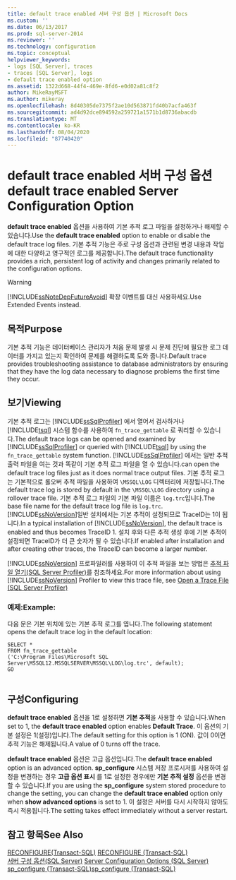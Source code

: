 ```yaml
---
title: default trace enabled 서버 구성 옵션 | Microsoft Docs
ms.custom: ''
ms.date: 06/13/2017
ms.prod: sql-server-2014
ms.reviewer: ''
ms.technology: configuration
ms.topic: conceptual
helpviewer_keywords:
- logs [SQL Server], traces
- traces [SQL Server], logs
- default trace enabled option
ms.assetid: 1322d668-44f4-469e-8fd6-e0d02a81c8f2
author: MikeRayMSFT
ms.author: mikeray
ms.openlocfilehash: 8d40305de7375f2ae10d563871fd40b7acfa463f
ms.sourcegitcommit: ad4d92dce894592a259721a1571b1d8736abacdb
ms.translationtype: MT
ms.contentlocale: ko-KR
ms.lasthandoff: 08/04/2020
ms.locfileid: "87740420"
---
```

# <a name="default-trace-enabled-server-configuration-option"></a><span data-ttu-id="88f9b-102">default trace enabled 서버 구성 옵션</span><span class="sxs-lookup"><span data-stu-id="88f9b-102">default trace enabled Server Configuration Option</span></span>
  <span data-ttu-id="88f9b-103">**default trace enabled** 옵션을 사용하여 기본 추적 로그 파일을 설정하거나 해제할 수 있습니다.</span><span class="sxs-lookup"><span data-stu-id="88f9b-103">Use the **default trace enabled** option to enable or disable the default trace log files.</span></span> <span data-ttu-id="88f9b-104">기본 추적 기능은 주로 구성 옵션과 관련된 변경 내용과 작업에 대한 다양하고 영구적인 로그를 제공합니다.</span><span class="sxs-lookup"><span data-stu-id="88f9b-104">The default trace functionality provides a rich, persistent log of activity and changes primarily related to the configuration options.</span></span>  
  
> [!WARNING]  
>  [!INCLUDE[ssNoteDepFutureAvoid](../../includes/ssnotedepfutureavoid-md.md)] <span data-ttu-id="88f9b-105">확장 이벤트를 대신 사용하세요.</span><span class="sxs-lookup"><span data-stu-id="88f9b-105">Use Extended Events instead.</span></span>  
  
## <a name="purpose"></a><span data-ttu-id="88f9b-106">목적</span><span class="sxs-lookup"><span data-stu-id="88f9b-106">Purpose</span></span>  
 <span data-ttu-id="88f9b-107">기본 추적 기능은 데이터베이스 관리자가 처음 문제 발생 시 문제 진단에 필요한 로그 데이터를 가지고 있는지 확인하여 문제를 해결하도록 도와 줍니다.</span><span class="sxs-lookup"><span data-stu-id="88f9b-107">Default trace provides troubleshooting assistance to database administrators by ensuring that they have the log data necessary to diagnose problems the first time they occur.</span></span>  
  
## <a name="viewing"></a><span data-ttu-id="88f9b-108">보기</span><span class="sxs-lookup"><span data-stu-id="88f9b-108">Viewing</span></span>  
 <span data-ttu-id="88f9b-109">기본 추적 로그는 [!INCLUDE[ssSqlProfiler](../../includes/sssqlprofiler-md.md)] 에서 열어서 검사하거나 [!INCLUDE[tsql](../../includes/tsql-md.md)] 시스템 함수를 사용하여 `fn_trace_gettable` 로 쿼리할 수 있습니다.</span><span class="sxs-lookup"><span data-stu-id="88f9b-109">The default trace logs can be opened and examined by [!INCLUDE[ssSqlProfiler](../../includes/sssqlprofiler-md.md)] or queried with [!INCLUDE[tsql](../../includes/tsql-md.md)] by using the `fn_trace_gettable` system function.</span></span> [!INCLUDE[ssSqlProfiler](../../includes/sssqlprofiler-md.md)] <span data-ttu-id="88f9b-110">에서는 일반 추적 출력 파일을 여는 것과 똑같이 기본 추적 로그 파일을 열 수 있습니다.</span><span class="sxs-lookup"><span data-stu-id="88f9b-110">can open the default trace log files just as it does normal trace output files.</span></span> <span data-ttu-id="88f9b-111">기본 추적 로그는 기본적으로 롤오버 추적 파일을 사용하여 `\MSSQL\LOG` 디렉터리에 저장됩니다.</span><span class="sxs-lookup"><span data-stu-id="88f9b-111">The default trace log is stored by default in the `\MSSQL\LOG` directory using a rollover trace file.</span></span> <span data-ttu-id="88f9b-112">기본 추적 로그 파일의 기본 파일 이름은 `log.trc`입니다.</span><span class="sxs-lookup"><span data-stu-id="88f9b-112">The base file name for the default trace log file is `log.trc`.</span></span> <span data-ttu-id="88f9b-113">[!INCLUDE[ssNoVersion](../../includes/ssnoversion-md.md)]일반 설치에서는 기본 추적이 설정되므로 TraceID는 1이 됩니다.</span><span class="sxs-lookup"><span data-stu-id="88f9b-113">In a typical installation of [!INCLUDE[ssNoVersion](../../includes/ssnoversion-md.md)], the default trace is enabled and thus becomes TraceID 1.</span></span> <span data-ttu-id="88f9b-114">설치 후와 다른 추적 생성 후에 기본 추적이 설정되면 TraceID가 더 큰 숫자가 될 수 있습니다.</span><span class="sxs-lookup"><span data-stu-id="88f9b-114">If enabled after installation and after creating other traces, the TraceID can become a larger number.</span></span>  
  
 <span data-ttu-id="88f9b-115">[!INCLUDE[ssNoVersion](../../includes/ssnoversion-md.md)] 프로파일러를 사용하여 이 추적 파일을 보는 방법은 [추적 파일 열기&#40;SQL Server Profiler&#41;](../../tools/sql-server-profiler/open-a-trace-file-sql-server-profiler.md)를 참조하세요.</span><span class="sxs-lookup"><span data-stu-id="88f9b-115">For more information about using [!INCLUDE[ssNoVersion](../../includes/ssnoversion-md.md)] Profiler to view this trace file, see [Open a Trace File &#40;SQL Server Profiler&#41;](../../tools/sql-server-profiler/open-a-trace-file-sql-server-profiler.md)</span></span>  
  
### <a name="example"></a><span data-ttu-id="88f9b-116">예제:</span><span class="sxs-lookup"><span data-stu-id="88f9b-116">Example:</span></span>  
 <span data-ttu-id="88f9b-117">다음 문은 기본 위치에 있는 기본 추적 로그를 엽니다.</span><span class="sxs-lookup"><span data-stu-id="88f9b-117">The following statement opens the default trace log in the default location:</span></span>  
  
```  
SELECT *   
FROM fn_trace_gettable  
('C:\Program Files\Microsoft SQL Server\MSSQL12.MSSQLSERVER\MSSQL\LOG\log.trc', default);  
GO  
  
```  
  
## <a name="configuring"></a><span data-ttu-id="88f9b-118">구성</span><span class="sxs-lookup"><span data-stu-id="88f9b-118">Configuring</span></span>  
 <span data-ttu-id="88f9b-119">**default trace enabled** 옵션을 1로 설정하면 **기본 추적**을 사용할 수 있습니다.</span><span class="sxs-lookup"><span data-stu-id="88f9b-119">When set to 1, the **default trace enabled** option enables **Default Trace**.</span></span> <span data-ttu-id="88f9b-120">이 옵션의 기본 설정은 1(설정)입니다.</span><span class="sxs-lookup"><span data-stu-id="88f9b-120">The default setting for this option is 1 (ON).</span></span> <span data-ttu-id="88f9b-121">값이 0이면 추적 기능은 해제됩니다.</span><span class="sxs-lookup"><span data-stu-id="88f9b-121">A value of 0 turns off the trace.</span></span>  
  
 <span data-ttu-id="88f9b-122">**default trace enabled** 옵션은 고급 옵션입니다.</span><span class="sxs-lookup"><span data-stu-id="88f9b-122">The **default trace enabled** option is an advanced option.</span></span> <span data-ttu-id="88f9b-123">**sp_configure** 시스템 저장 프로시저를 사용하여 설정을 변경하는 경우 **고급 옵션 표시** 를 1로 설정한 경우에만 **기본 추적 설정** 옵션을 변경할 수 있습니다.</span><span class="sxs-lookup"><span data-stu-id="88f9b-123">If you are using the **sp_configure** system stored procedure to change the setting, you can change the **default trace enabled** option only when **show advanced options** is set to 1.</span></span> <span data-ttu-id="88f9b-124">이 설정은 서버를 다시 시작하지 않아도 즉시 적용됩니다.</span><span class="sxs-lookup"><span data-stu-id="88f9b-124">The setting takes effect immediately without a server restart.</span></span>  
  
## <a name="see-also"></a><span data-ttu-id="88f9b-125">참고 항목</span><span class="sxs-lookup"><span data-stu-id="88f9b-125">See Also</span></span>  
 <span data-ttu-id="88f9b-126">[RECONFIGURE&#40;Transact-SQL&#41;](/sql/t-sql/language-elements/reconfigure-transact-sql) </span><span class="sxs-lookup"><span data-stu-id="88f9b-126">[RECONFIGURE &#40;Transact-SQL&#41;](/sql/t-sql/language-elements/reconfigure-transact-sql) </span></span>  
 <span data-ttu-id="88f9b-127">[서버 구성 옵션&#40;SQL Server&#41;](server-configuration-options-sql-server.md) </span><span class="sxs-lookup"><span data-stu-id="88f9b-127">[Server Configuration Options &#40;SQL Server&#41;](server-configuration-options-sql-server.md) </span></span>  
 [<span data-ttu-id="88f9b-128">sp_configure &#40;Transact-SQL&#41;</span><span class="sxs-lookup"><span data-stu-id="88f9b-128">sp_configure &#40;Transact-SQL&#41;</span></span>](/sql/relational-databases/system-stored-procedures/sp-configure-transact-sql)  
  
  
